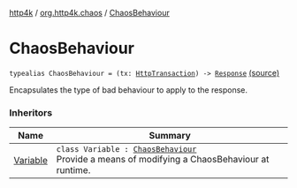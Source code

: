 [http4k](../index.md) / [org.http4k.chaos](index.md) / [ChaosBehaviour](./-chaos-behaviour.md)

# ChaosBehaviour

`typealias ChaosBehaviour = (tx: `[`HttpTransaction`](../org.http4k.core/-http-transaction/index.md)`) -> `[`Response`](../org.http4k.core/-response/index.md) [(source)](https://github.com/http4k/http4k/blob/master/http4k-testing-chaos/src/main/kotlin/org/http4k/chaos/ChaosBehaviours.kt#L25)

Encapsulates the type of bad behaviour to apply to the response.

### Inheritors

| Name | Summary |
|---|---|
| [Variable](-chaos-behaviours/-variable/index.md) | `class Variable : `[`ChaosBehaviour`](./-chaos-behaviour.md)<br>Provide a means of modifying a ChaosBehaviour at runtime. |
